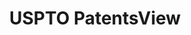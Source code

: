 ---
layout: default
bigquery: https://console.cloud.google.com/bigquery?p=patents-public-data&d=patentsview&page=dataset
citation: Attribution should be given to PatentsView for use, distribution, or derivative
  works.
code: https://github.com/CSSIP-AIR/PatentsView-Code-Snippets/
contributors: USPTO
cost: None
description: 'PatentsView includes US patent data including raw data (summaries, applications,
  pregrant applications), disambugations of inventors and assignees, and inventor
  gender estimates.  Also foreign priority data, # of figures and sheets, and government
  interest statements.'
documentation: https://patentsview.org/query/builder-faqs
last_edit: 04/08/2022, 23:26:09
location: https://patentsview.org/
maintained_by: USPTO
record_creation_timestamp: 12/2/2020 17:20:46
schema_fields:
- level_three
- relkind
- name_last
- disamb_assignee_id_20191231
- application_id
- type
- applicant_type
- subclass_id
- county
- term_disclaimer
- patent_id
- longitude
- filename
- rule_47
- publication_number
- disclaimer_date
- disamb_assignee_id_20200630
- disamb_inventor_id_20190820
- rel_id
- disamb_inventor_id_20191231
- classification_value
- latlong
- location_id
- level_one
- ipc_class
- attribution_status
- fname
- field_title
- male_flag
- lawyer_id
- lapse_of_patent
- num_figures
- rawlocation_id
- _371_date
- dependent
- section
- name
- disamb_inventor_id_20181127
- country
- term_extension
- term_grant
- county_fips
- uuid
- id
- group
- disamb_inventor_id_20180528
- subgroup
- classification_level
- subsection_id
- sequence
- state_fips
- _102_date
- num_sheets
- organization
- section_id
- inventor_id
- group_id
- number
- name_first
- symbol_position
- lname
- disamb_inventor_id_20200630
- country_transformed
- field_id
- disamb_inventor_id_20191008
- f371_date
- classification_status
- action_date
- series_code
- disamb_assignee_id_20190820
- date
- role
- gi_statement
- main_group
- disamb_inventor_id_20171226
- disamb_assignee_id_20200331
- rawassignee_id
- state
- abstract
- variety
- subclass
- category_id
- exemplary
- f102_date
- sector_title
- disamb_inventor_id_20200331
- deceased
- assignee_id
- latin_name
- disamb_inventor_id_20201229
- subgroup_id
- num_claims
- classification_data_source
- rawinventor_id
- withdrawn
- length
- organization_id
- disamb_inventor_id_20170808
- text
- ipc_version_indicator
- designation
- disamb_inventor_id_20190312
- disamb_assignee_id_20200929
- doc_type
- male
- reldocno
- disamb_assignee_id_20181127
- citation_id
- mainclass_id
- city
- num
- level_two
- subcategory_id
- contract_award_number
- latitude
- disamb_inventor_id_20171003
- disamb_assignee_id_20190312
- category
- status
- disamb_assignee_id_20191008
- doctype
- disamb_inventor_id_20200929
- disamb_inventor_id_20170307
- kind
- title
shortname: patentsview
tags:
- disambiguation
- United States
- gender
terms_of_use: Creative Commons Attribution 4.0 International License.
timeframe: 1963-1999
title: USPTO PatentsView
uuid: cf1780b1-e265-4e49-8d1d-83b9cfe0fd9a
---